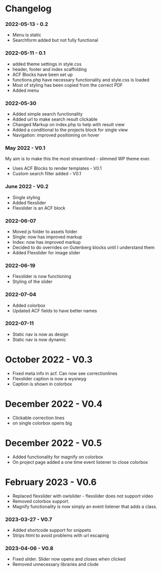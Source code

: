 # Changelog


### 2022-05-13 - 0.2
- Menu is static
- Searchform added but not fully functional

### 2022-05-11 - 0.1
- added theme settings in style.css
- header, footer and index scaffolding
- ACF Blocks have been set up
- functions.php have necessary functionality and style.css is loaded
- Most of styling has been copied from the correct PDF
- Added menu

### 2022-05-30
- Added simple search functionality
- Added url to make search result clickable
- Changed Markup on index.php to help with result view
- Added a conditional to the projects block for single view
- Navigation: improved positioning on hover

### May 2022 - V0.1
My aim is to make this the most streamlined - slimmed WP theme ever.

- Uses ACF Blocks to render templates - V0.1
- Custom search filter added - V0.1

### June 2022 - V0.2
- Single styling
- Added flexslider
- Flexslider is an ACF block

### 2022-06-07
- Moved js folder to assets folder
- Single: now has improved markup
- Index: now has improved markup
- Decided to do overrides on Gutenberg blocks until I understand them
- Added Flexslider for image slider

### 2022-06-19
- Flexslider is now functioning
- Styling of the slider

### 2022-07-04
- Added colorbox
- Updated ACF fields to have better names

### 2022-07-11
- Static nav is now as design
- Static nav is now dynamic

# October 2022 - V0.3
- Fixed meta info in acf. Can now see correctionlines
- Flexslider caption is now a wysiwyg
- Caption is shown in colorbox

# December 2022 - V0.4
- Clickable correction lines
- on single colorbox opens big

# December 2022 - V0.5
- Added functionality for magnify on colorbox
- On project page added a one time event listener to close colorbox

# February 2023 - V0.6
- Replaced flexslider with owlslider - flexslider does not support video
- Removed colorbox support.
- Magnify functionality is now simply an event listener that adds a class.

### 2023-03-27 - V0.7
- Added shortcode support for snippets
- Strips html to avoid problems with url escaping

### 2023-04-06 - V0.8
- Fixed slider. Slider now opens and closes when clicked
- Removed unnecessary libraries and clode